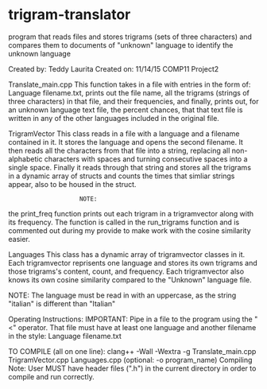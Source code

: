 # trigram-translator
program that reads files and stores trigrams (sets of three characters) and compares them to documents of "unknown" language to identify the unknown language

Created by: Teddy Laurita
Created on: 11/14/15
COMP11
Project2

Translate_main.cpp
    This function takes in a file with entries in the form of: Language filename.txt, 
prints out the file name, all the trigrams (strings of three characters)
in that file, and their frequencies, and finally, prints out, for an unknown language text file,
the percent chances, that that text file is written in any of
the other languages included in the original file.

TrigramVector
   This class reads in a file with a language and a filename
contained in it. It stores the language and opens the second
filename. It then reads all the characters from that file into a
string, replacing all non-alphabetic characters with spaces
and turning consecutive spaces into a single space.
Finally it reads through that string and stores all the trigrams
in a dynamic array of structs and counts the times that simliar
strings appear, also to be housed in the struct.

                        NOTE:
the print_freq function prints out each trigram in a
trigramvector along with its frequency. The function is called in the
run_trigrams function and is commented out during my provide to make
work with the cosine similarity easier.

Languages
    This class has a dynamic array of trigramvector
classes in it. Each trigramvector reprisents one language and stores its
own trigrams and those trigrams's content, count, and frequency. Each
trigramvector also knows its own cosine similarity compared to the "Unknown"
language file.

NOTE: The language must be read in with an uppercase, as
      the string "italian" is different than "Italian"

Operating Instructions: IMPORTANT: Pipe in a file to the
program using the "<" operator. That file must have at least
one language and another filename in the style:
            Language filename.txt

TO COMPILE (all on one line):
    clang++ -Wall -Wextra -g Translate_main.cpp TrigramVector.cpp
    Languages.cpp (optional: -o program_name)
Compiling Note: User MUST have header files (".h") in the
    current directory in order to compile and run correctly.
